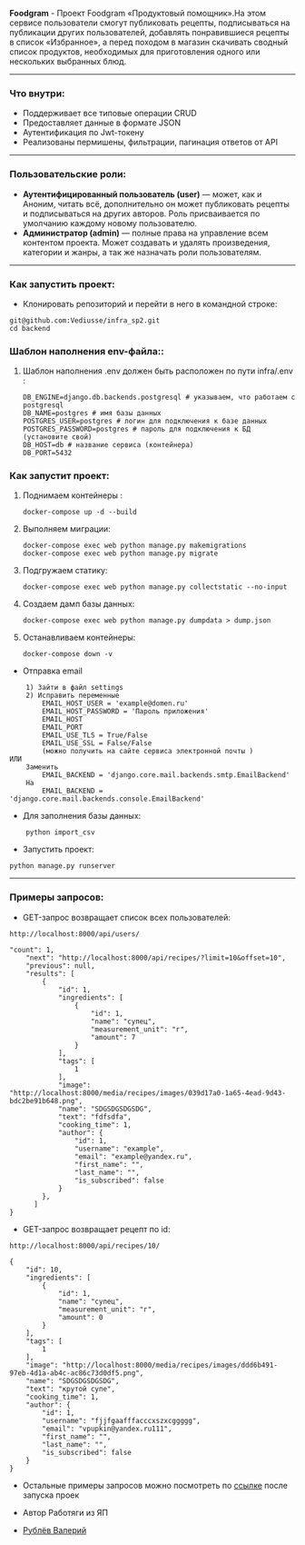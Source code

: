    **Foodgram** - Проект Foodgram «Продуктовый помощник».На этом сервисе пользователи смогут публиковать рецепты,
   подписываться на публикации других пользователей, добавлять понравившиеся рецепты в список «Избранное»,
   а перед походом в магазин скачивать сводный список продуктов,
   необходимых для приготовления одного или нескольких выбранных блюд.
___
### **Что внутри**:
* Поддерживает все типовые операции CRUD
* Предоставляет данные в формате JSON
* Аутентификация по Jwt-токену
* Реализованы пермишены, фильтрации, пагинация ответов от API
___

### **Пользовательские роли**:
* **Аутентифицированный пользователь (user)** — может, как и Аноним, читать всё, дополнительно он может публиковать рецепты и подписываться на других авторов.  Роль присваивается по умолчанию каждому новому пользователю.
* **Администратор (admin)** — полные права на управление всем контентом проекта. Может создавать и удалять произведения, категории и жанры, а так же назначать роли пользователям.

___
### **Как запустить проект**:

* Клонировать репозиторий и перейти в него в командной строке:
```
git@github.com:Vediusse/infra_sp2.git
cd backend
```

### **Шаблон наполнения env-файла:**:
1) Шаблон наполнения .env должен быть расположен по пути infra/.env :
    ```
   DB_ENGINE=django.db.backends.postgresql # указываем, что работаем с postgresql
   DB_NAME=postgres # имя базы данных
   POSTGRES_USER=postgres # логин для подключения к базе данных
   POSTGRES_PASSWORD=postgres # пароль для подключения к БД (установите свой)
   DB_HOST=db # название сервиса (контейнера)
   DB_PORT=5432
   ```


### **Как запустит проект**:
1) Поднимаем контейнеры :
   ```
   docker-compose up -d --build
   ```
2) Выполняем миграции:
   ```
   docker-compose exec web python manage.py makemigrations
   docker-compose exec web python manage.py migrate
   ```
3) Подгружаем статику:
   ```
   docker-compose exec web python manage.py collectstatic --no-input
   ```
4) Создаем дамп базы данных:
   ```
   docker-compose exec web python manage.py dumpdata > dump.json
   ```
5) Останавливаем контейнеры: 
   ```
   docker-compose down -v
   ```
* Отправка email 
```
    1) Зайти в файл settings
    2) Исправить переменные
        EMAIL_HOST_USER = 'example@domen.ru'
        EMAIL_HOST_PASSWORD = 'Пароль приложения'
        EMAIL_HOST 
        EMAIL_PORT 
        EMAIL_USE_TLS = True/False
        EMAIL_USE_SSL = False/False
        (можно получить на сайте сервиса электронной почты )
ИЛИ
    Заменить 
        EMAIL_BACKEND = 'django.core.mail.backends.smtp.EmailBackend'
    На
        EMAIL_BACKEND = 'django.core.mail.backends.console.EmailBackend'
```
* Для заполнения базы данных:
```
    python import_csv
```
* Запустить проект:
```
python manage.py runserver
```
___
### **Примеры запросов**:
* GET-запрос возвращает список всех пользователей:
```
http://localhost:8000/api/users/
```
```
"count": 1,
    "next": "http://localhost:8000/api/recipes/?limit=10&offset=10",
    "previous": null,
    "results": [
        {
            "id": 1,
            "ingredients": [
                {
                    "id": 1,
                    "name": "супец",
                    "measurement_unit": "г",
                    "amount": 7
                }
            ],
            "tags": [
                1
            ],
            "image": "http://localhost:8000/media/recipes/images/039d17a0-1a65-4ead-9d43-bdc2be91b648.png",
            "name": "SDGSDGSDGSDG",
            "text": "fdfsdfa",
            "cooking_time": 1,
            "author": {
                "id": 1,
                "username": "example",
                "email": "example@yandex.ru",
                "first_name": "",
                "last_name": "",
                "is_subscribed": false
            }
        },
      ]
}
```
* GET-запрос возвращает рецепт по id:
```
http://localhost:8000/api/recipes/10/
```
```
{
    "id": 10,
    "ingredients": [
        {
            "id": 1,
            "name": "супец",
            "measurement_unit": "г",
            "amount": 0
        }
    ],
    "tags": [
        1
    ],
    "image": "http://localhost:8000/media/recipes/images/ddd6b491-97eb-4d1a-ab4c-ac86c73d0df5.png",
    "name": "SDGSDGSDGSDG",
    "text": "крутой супе",
    "cooking_time": 1,
    "author": {
        "id": 1,
        "username": "fjjfgaafffacccxszxcggggg",
        "email": "vpupkin@yandex.ru111",
        "first_name": "",
        "last_name": "",
        "is_subscribed": false
    }
}
```
* Остальные примеры запросов можно посмотреть по [ссылке](http://127.0.0.1:8000/api/redoc/) после запуска проек
* Автор
Работяги из ЯП

* [Рублёв Валерий](https://github.com/Vediusse) 

